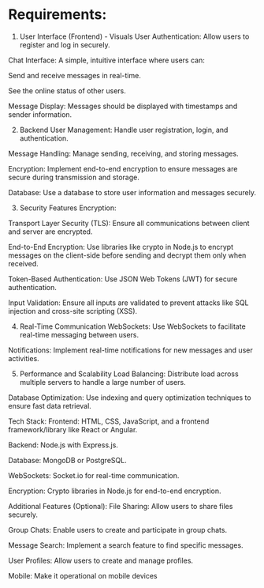 # Requirements:

1. User Interface (Frontend) - Visuals
User Authentication: Allow users to register and log in securely.

Chat Interface: A simple, intuitive interface where users can:

Send and receive messages in real-time.

See the online status of other users.

Message Display: Messages should be displayed with timestamps and sender information.

2. Backend
User Management: Handle user registration, login, and authentication.

Message Handling: Manage sending, receiving, and storing messages.

Encryption: Implement end-to-end encryption to ensure messages are secure during transmission and storage.

Database: Use a database to store user information and messages securely.

3. Security Features
Encryption:

Transport Layer Security (TLS): Ensure all communications between client and server are encrypted.

End-to-End Encryption: Use libraries like crypto in Node.js to encrypt messages on the client-side before sending and decrypt them only when received.

Token-Based Authentication: Use JSON Web Tokens (JWT) for secure authentication.

Input Validation: Ensure all inputs are validated to prevent attacks like SQL injection and cross-site scripting (XSS).

4. Real-Time Communication
WebSockets: Use WebSockets to facilitate real-time messaging between users.

Notifications: Implement real-time notifications for new messages and user activities.

5. Performance and Scalability
Load Balancing: Distribute load across multiple servers to handle a large number of users.

Database Optimization: Use indexing and query optimization techniques to ensure fast data retrieval.

Tech Stack:
Frontend: HTML, CSS, JavaScript, and a frontend framework/library like React or Angular.

Backend: Node.js with Express.js.

Database: MongoDB or PostgreSQL.

WebSockets: Socket.io for real-time communication.

Encryption: Crypto libraries in Node.js for end-to-end encryption.

Additional Features (Optional):
File Sharing: Allow users to share files securely.

Group Chats: Enable users to create and participate in group chats.

Message Search: Implement a search feature to find specific messages.

User Profiles: Allow users to create and manage profiles.

Mobile: Make it operational on mobile devices
